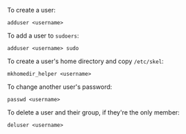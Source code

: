 To create a user:
```
adduser <username>
```
To add a user to `sudoers`:
```
adduser <username> sudo
```
To create a user's home directory and copy `/etc/skel`:
```
mkhomedir_helper <username>
```
To change another user's password:
```
passwd <username>
```
To delete a user and their group, if they're the only member:
```
deluser <username>
```
